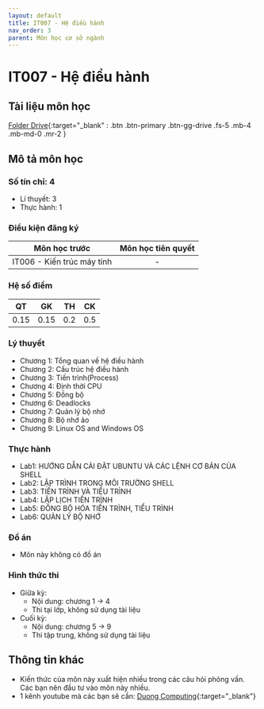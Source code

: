 ```yaml
---
layout: default
title: IT007 - Hệ điều hành
nav_order: 3
parent: Môn học cơ sở ngành
---
```


# IT007 - Hệ điều hành

## Tài liệu môn học

[Folder Drive](https://drive.google.com/drive/folders/1Fv5QgPX6cuuvXp40pAEqgwweRLpMlHOM?usp=sharing){:target="_blank" : .btn .btn-primary .btn-gg-drive .fs-5 .mb-4 .mb-md-0 .mr-2 }

## Mô tả môn học

### Số tín chỉ: 4
- Lí thuyết: 3
- Thực hành: 1

### Điều kiện đăng ký

| Môn học trước| Môn học tiên quyết  |
|------|-----|
| <center>IT006 - Kiến trúc máy tính</center>| <center>-</center>|

### Hệ số điểm

| QT   | GK   | TH  | CK  |
|------|------|-----|-----|
| <center> 0.15 </center>| <center> 0.15 </center>| <center> 0.2 </center>| <center>0.5</center> |

### Lý thuyết

- Chương 1: Tổng quan về hệ điều hành
- Chương 2: Cấu trúc hệ điều hành
- Chương 3: Tiến trình(Process)
- Chương 4: Định thời CPU
- Chương 5: Đồng bộ
- Chương 6: Deadlocks
- Chương 7: Quản lý bộ nhớ
- Chương 8: Bộ nhớ ảo
- Chương 9: Linux OS and Windows OS

### Thực hành

- Lab1: HƯỚNG DẪN CÀI ĐẶT UBUNTU VÀ CÁC LỆNH CƠ BẢN CỦA SHELL
- Lab2: LẬP TRÌNH TRONG MÔI TRƯỜNG SHELL
- Lab3: TIẾN TRÌNH VÀ TIỂU TRÌNH
- Lab4: LẬP LỊCH TIẾN TRÌNH
- Lab5: ĐỒNG BỘ HÓA TIẾN TRÌNH, TIỂU TRÌNH
- Lab6: QUẢN LÝ BỘ NHỚ

### Đồ án

- Môn này không có đồ án

### Hình thức thi

- Giữa kỳ: 
    - Nội dung: chương 1 -> 4
    - Thi tại lớp, không sử dụng tài liệu
- Cuối kỳ:
    - Nội dung: chương 5 -> 9
    - Thi tập trung, không sử dụng tài liệu
    
## Thông tin khác

- Kiến thức của môn này xuất hiện nhiều trong các câu hỏi phỏng vấn. Các bạn nên đầu tư vào môn này nhiều.
- 1 kênh youtube mà các bạn sẽ cần: [Duong Computing](https://www.youtube.com/@DuongComputing){:target="_blank"}
